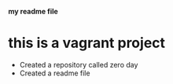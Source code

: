**my readme file**
# this is a vagrant project
* Created a repository called zero day
* Created a readme file

